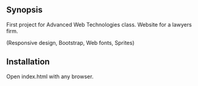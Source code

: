 ## Synopsis

First project for Advanced Web Technologies class. Website for a lawyers firm. 

(Responsive design, Bootstrap, Web fonts, Sprites)

## Installation

Open index.html with any browser.
